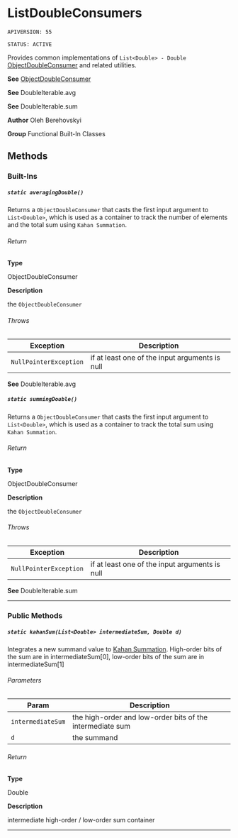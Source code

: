 # ListDoubleConsumers

`APIVERSION: 55`

`STATUS: ACTIVE`

Provides common implementations of `List<Double> - Double` [ObjectDoubleConsumer](/docs/Functional-Abstract-Classes/ObjectDoubleConsumer.md) and related utilities.


**See** [ObjectDoubleConsumer](/docs/Functional-Abstract-Classes/ObjectDoubleConsumer.md)


**See** DoubleIterable.avg


**See** DoubleIterable.sum


**Author** Oleh Berehovskyi


**Group** Functional Built-In Classes

## Methods
### Built-Ins
##### `static averagingDouble()`

Returns a `ObjectDoubleConsumer` that casts the first input argument to `List<Double>`, which is used as a container to track the number of elements and the total sum using `Kahan Summation`.

###### Return

**Type**

ObjectDoubleConsumer

**Description**

the `ObjectDoubleConsumer`

###### Throws
|Exception|Description|
|---|---|
|`NullPointerException`|if at least one of the input arguments is null|


**See** DoubleIterable.avg

##### `static summingDouble()`

Returns a `ObjectDoubleConsumer` that casts the first input argument to `List<Double>`, which is used as a container to track the total sum using `Kahan Summation`.

###### Return

**Type**

ObjectDoubleConsumer

**Description**

the `ObjectDoubleConsumer`

###### Throws
|Exception|Description|
|---|---|
|`NullPointerException`|if at least one of the input arguments is null|


**See** DoubleIterable.sum

---
### Public Methods
##### `static kahanSum(List<Double> intermediateSum, Double d)`

Integrates a new summand value to <a href=&quot;https://en.wikipedia.org/wiki/Kahan_summation_algorithm&quot;>Kahan Summation</a>. High-order bits of the sum are in intermediateSum[0], low-order bits of the sum are in intermediateSum[1]

###### Parameters
|Param|Description|
|---|---|
|`intermediateSum`|the high-order and low-order bits of the intermediate sum|
|`d`|the summand|

###### Return

**Type**

Double

**Description**

intermediate high-order / low-order sum container

---
